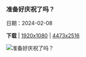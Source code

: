 ### 准备好庆祝了吗？

日期：2024-02-08

**下载**  |  [1920x1080](https://cn.bing.com/th?id=OHR.ChineseNewYearEve2024_ZH-CN7153418405_1920x1080.jpg)  |  [4473x2516](https://cn.bing.com/th?id=OHR.ChineseNewYearEve2024_ZH-CN7153418405_UHD.jpg)

![准备好庆祝了吗？](https://cn.bing.com/th?id=OHR.ChineseNewYearEve2024_ZH-CN7153418405_1920x1080.jpg "灯光秀点亮夜幕中的西安城墙，中国春节 (© Eastimages/Getty Images)")

